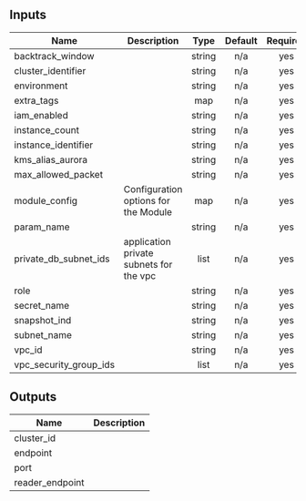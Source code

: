 ## Inputs

| Name | Description | Type | Default | Required |
|------|-------------|:----:|:-----:|:-----:|
| backtrack\_window |  | string | n/a | yes |
| cluster\_identifier |  | string | n/a | yes |
| environment |  | string | n/a | yes |
| extra\_tags |  | map | n/a | yes |
| iam\_enabled |  | string | n/a | yes |
| instance\_count |  | string | n/a | yes |
| instance\_identifier |  | string | n/a | yes |
| kms\_alias\_aurora |  | string | n/a | yes |
| max\_allowed\_packet |  | string | n/a | yes |
| module\_config | Configuration options for the Module | map | n/a | yes |
| param\_name |  | string | n/a | yes |
| private\_db\_subnet\_ids | application private subnets for the vpc | list | n/a | yes |
| role |  | string | n/a | yes |
| secret\_name |  | string | n/a | yes |
| snapshot\_ind |  | string | n/a | yes |
| subnet\_name |  | string | n/a | yes |
| vpc\_id |  | string | n/a | yes |
| vpc\_security\_group\_ids |  | list | n/a | yes |

## Outputs

| Name | Description |
|------|-------------|
| cluster\_id |  |
| endpoint |  |
| port |  |
| reader\_endpoint |  |